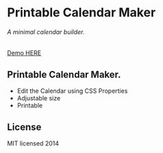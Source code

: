 # Printable Calendar Maker

###### A minimal calendar builder.


[Demo HERE](http://krikienoid.github.io/TextBubbles2/index.html)


## Printable Calendar Maker.

 - Edit the Calendar using CSS Properties
 - Adjustable size
 - Printable


## License

MIT licensed 2014